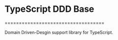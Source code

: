 # TypeScript DDD Base
===================================

Domain Driven-Desgin support library for TypeScript.